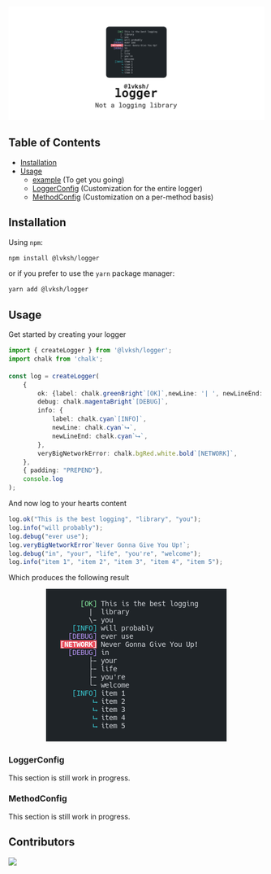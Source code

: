 ![lvksh logger](./assets/banner.png)


## Table of Contents

- [Installation](#installation)
- [Usage](#usage)
  * [example](#usage) (To get you going)
  * [LoggerConfig](#loggerconfig) (Customization for the entire logger)
  * [MethodConfig](#methodconfig) (Customization on a per-method basis)

## Installation

Using `npm`:

```sh
npm install @lvksh/logger
```

or if you prefer to use the `yarn` package manager:

```sh
yarn add @lvksh/logger
```

## Usage

Get started by creating your logger

```ts
import { createLogger } from '@lvksh/logger';
import chalk from 'chalk';

const log = createLogger(
    {
        ok: {label: chalk.greenBright`[OK]`,newLine: '| ', newLineEnd: '\\-'},
        debug: chalk.magentaBright`[DEBUG]`,
        info: {
            label: chalk.cyan`[INFO]`,
            newLine: chalk.cyan`⮡`,
            newLineEnd: chalk.cyan`⮡`,
        },
        veryBigNetworkError: chalk.bgRed.white.bold`[NETWORK]`,
    },
    { padding: "PREPEND"},
    console.log
);
```

And now log to your hearts content

```ts
log.ok("This is the best logging", "library", "you");
log.info("will probably");
log.debug("ever use");
log.veryBigNetworkError`Never Gonna Give You Up!`;
log.debug("in", "your", "life", "you're", "welcome");
log.info("item 1", "item 2", "item 3", "item 4", "item 5");
```

Which produces the following result

<center>
    <img src="./assets/example.png" />
</center>

### LoggerConfig

This section is still work in progress.

### MethodConfig

This section is still work in progress.

## Contributors
[![](https://contrib.rocks/image?repo=lvkdotsh/logger)](https://github.com/lvkdotsh/logger/graphs/contributors)